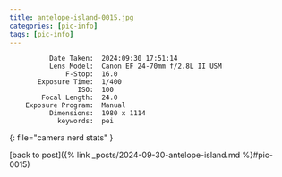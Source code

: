 ```yaml
---
title: antelope-island-0015.jpg
categories: [pic-info]
tags: [pic-info]
---
```


```text
          Date Taken:  2024:09:30 17:51:14
          Lens Model:  Canon EF 24-70mm f/2.8L II USM
              F-Stop:  16.0
       Exposure Time:  1/400
                 ISO:  100
        Focal Length:  24.0
    Exposure Program:  Manual
          Dimensions:  1980 x 1114
            keywords:  pei
```
{: file="camera nerd stats" }

[back to post]({% link _posts/2024-09-30-antelope-island.md %}#pic-0015)